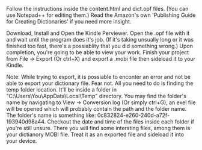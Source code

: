 Follow the instructions inside the content.html and dict.opf files. (You can use Notepad++ for editing them.)
Read the Amazon's own 'Publishing Guide for Creating Dictionaries' if you need more insight.

Download, Install and Open the Kindle Perviewer. Open the .opf file with it and wait until the program does it's job.
(If it's taking unsually long or it was finished too fast, there's a possiablity that you did something wrong.)
Upon completion, you're going to be able to view your work. Finish your project from File -> Export (Or ctrl+X) and export a .mobi file then sideload it to your Kindle.

Note: While trying to export, it is possiable to enconter an error and not be able to export your dictionary file.
Fear not. All you need to do is finding the temp folder location. It'll be inside a folder in "C:\Users\You\AppData\Local\Temp\" directory.
You may find the folder's name by navigating to View -> Conversion log (Or simply ctrl+G), an exel file will be opened which will probably contain the path and the folder name.
The folder's name is something like: 0c832824-e260-240d-a72f-193940d98a44. Checkout the date and time of the files inside each folder if you're still unsure.
There you will find some intersting files, among them is your dictianory MOBI file. Treat it as an exported file and sideload it into your device.
